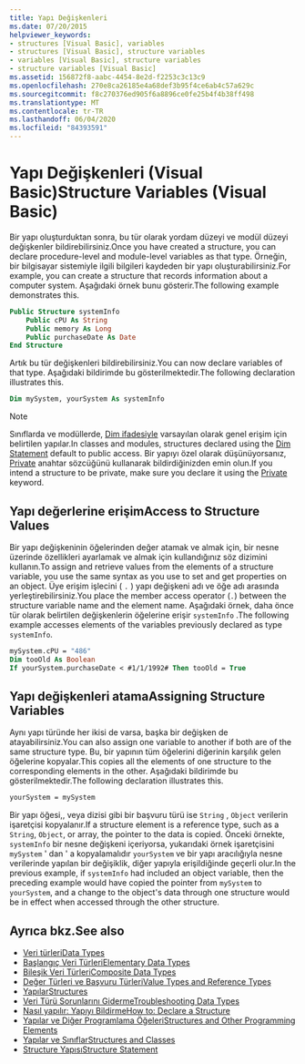 ```yaml
---
title: Yapı Değişkenleri
ms.date: 07/20/2015
helpviewer_keywords:
- structures [Visual Basic], variables
- structures [Visual Basic], structure variables
- variables [Visual Basic], structure variables
- structure variables [Visual Basic]
ms.assetid: 156872f8-aabc-4454-8e2d-f2253c3c13c9
ms.openlocfilehash: 270e8ca26185e4a68def3b95f4ce6ab4c57a629c
ms.sourcegitcommit: f8c270376ed905f6a8896ce0fe25b4f4b38ff498
ms.translationtype: MT
ms.contentlocale: tr-TR
ms.lasthandoff: 06/04/2020
ms.locfileid: "84393591"
---
```

# <a name="structure-variables-visual-basic"></a><span data-ttu-id="e002f-102">Yapı Değişkenleri (Visual Basic)</span><span class="sxs-lookup"><span data-stu-id="e002f-102">Structure Variables (Visual Basic)</span></span>

<span data-ttu-id="e002f-103">Bir yapı oluşturduktan sonra, bu tür olarak yordam düzeyi ve modül düzeyi değişkenler bildirebilirsiniz.</span><span class="sxs-lookup"><span data-stu-id="e002f-103">Once you have created a structure, you can declare procedure-level and module-level variables as that type.</span></span> <span data-ttu-id="e002f-104">Örneğin, bir bilgisayar sistemiyle ilgili bilgileri kaydeden bir yapı oluşturabilirsiniz.</span><span class="sxs-lookup"><span data-stu-id="e002f-104">For example, you can create a structure that records information about a computer system.</span></span> <span data-ttu-id="e002f-105">Aşağıdaki örnek bunu gösterir.</span><span class="sxs-lookup"><span data-stu-id="e002f-105">The following example demonstrates this.</span></span>

```vb
Public Structure systemInfo
    Public cPU As String
    Public memory As Long
    Public purchaseDate As Date
End Structure
```

<span data-ttu-id="e002f-106">Artık bu tür değişkenleri bildirebilirsiniz.</span><span class="sxs-lookup"><span data-stu-id="e002f-106">You can now declare variables of that type.</span></span> <span data-ttu-id="e002f-107">Aşağıdaki bildirimde bu gösterilmektedir.</span><span class="sxs-lookup"><span data-stu-id="e002f-107">The following declaration illustrates this.</span></span>

```vb
Dim mySystem, yourSystem As systemInfo
```

> [!NOTE]
> <span data-ttu-id="e002f-108">Sınıflarda ve modüllerde, [Dim ifadesiyle](../../../language-reference/statements/dim-statement.md) varsayılan olarak genel erişim için belirtilen yapılar.</span><span class="sxs-lookup"><span data-stu-id="e002f-108">In classes and modules, structures declared using the [Dim Statement](../../../language-reference/statements/dim-statement.md) default to public access.</span></span> <span data-ttu-id="e002f-109">Bir yapıyı özel olarak düşünüyorsanız, [Private](../../../language-reference/modifiers/private.md) anahtar sözcüğünü kullanarak bildirdiğinizden emin olun.</span><span class="sxs-lookup"><span data-stu-id="e002f-109">If you intend a structure to be private, make sure you declare it using the [Private](../../../language-reference/modifiers/private.md) keyword.</span></span>

## <a name="access-to-structure-values"></a><span data-ttu-id="e002f-110">Yapı değerlerine erişim</span><span class="sxs-lookup"><span data-stu-id="e002f-110">Access to Structure Values</span></span>

<span data-ttu-id="e002f-111">Bir yapı değişkeninin öğelerinden değer atamak ve almak için, bir nesne üzerinde özellikleri ayarlamak ve almak için kullandığınız söz dizimini kullanın.</span><span class="sxs-lookup"><span data-stu-id="e002f-111">To assign and retrieve values from the elements of a structure variable, you use the same syntax as you use to set and get properties on an object.</span></span> <span data-ttu-id="e002f-112">Üye erişim işlecini ( `.` ) yapı değişkeni adı ve öğe adı arasında yerleştirebilirsiniz.</span><span class="sxs-lookup"><span data-stu-id="e002f-112">You place the member access operator (`.`) between the structure variable name and the element name.</span></span> <span data-ttu-id="e002f-113">Aşağıdaki örnek, daha önce tür olarak belirtilen değişkenlerin öğelerine erişir `systemInfo` .</span><span class="sxs-lookup"><span data-stu-id="e002f-113">The following example accesses elements of the variables previously declared as type `systemInfo`.</span></span>

```vb
mySystem.cPU = "486"
Dim tooOld As Boolean
If yourSystem.purchaseDate < #1/1/1992# Then tooOld = True
```

## <a name="assigning-structure-variables"></a><span data-ttu-id="e002f-114">Yapı değişkenleri atama</span><span class="sxs-lookup"><span data-stu-id="e002f-114">Assigning Structure Variables</span></span>

<span data-ttu-id="e002f-115">Aynı yapı türünde her ikisi de varsa, başka bir değişken de atayabilirsiniz.</span><span class="sxs-lookup"><span data-stu-id="e002f-115">You can also assign one variable to another if both are of the same structure type.</span></span> <span data-ttu-id="e002f-116">Bu, bir yapının tüm öğelerini diğerinin karşılık gelen öğelerine kopyalar.</span><span class="sxs-lookup"><span data-stu-id="e002f-116">This copies all the elements of one structure to the corresponding elements in the other.</span></span> <span data-ttu-id="e002f-117">Aşağıdaki bildirimde bu gösterilmektedir.</span><span class="sxs-lookup"><span data-stu-id="e002f-117">The following declaration illustrates this.</span></span>

```vb
yourSystem = mySystem
```

<span data-ttu-id="e002f-118">Bir yapı öğesi,, veya dizisi gibi bir başvuru türü ise `String` , `Object` verilerin işaretçisi kopyalanır.</span><span class="sxs-lookup"><span data-stu-id="e002f-118">If a structure element is a reference type, such as a `String`, `Object`, or array, the pointer to the data is copied.</span></span> <span data-ttu-id="e002f-119">Önceki örnekte, `systemInfo` bir nesne değişkeni içeriyorsa, yukarıdaki örnek işaretçisini `mySystem` ' dan ' a kopyalamalıdır `yourSystem` ve bir yapı aracılığıyla nesne verilerinde yapılan bir değişiklik, diğer yapıyla erişildiğinde geçerli olur.</span><span class="sxs-lookup"><span data-stu-id="e002f-119">In the previous example, if `systemInfo` had included an object variable, then the preceding example would have copied the pointer from `mySystem` to `yourSystem`, and a change to the object's data through one structure would be in effect when accessed through the other structure.</span></span>

## <a name="see-also"></a><span data-ttu-id="e002f-120">Ayrıca bkz.</span><span class="sxs-lookup"><span data-stu-id="e002f-120">See also</span></span>

- [<span data-ttu-id="e002f-121">Veri türleri</span><span class="sxs-lookup"><span data-stu-id="e002f-121">Data Types</span></span>](index.md)
- [<span data-ttu-id="e002f-122">Başlangıç Veri Türleri</span><span class="sxs-lookup"><span data-stu-id="e002f-122">Elementary Data Types</span></span>](elementary-data-types.md)
- [<span data-ttu-id="e002f-123">Bileşik Veri Türleri</span><span class="sxs-lookup"><span data-stu-id="e002f-123">Composite Data Types</span></span>](composite-data-types.md)
- [<span data-ttu-id="e002f-124">Değer Türleri ve Başvuru Türleri</span><span class="sxs-lookup"><span data-stu-id="e002f-124">Value Types and Reference Types</span></span>](value-types-and-reference-types.md)
- [<span data-ttu-id="e002f-125">Yapılar</span><span class="sxs-lookup"><span data-stu-id="e002f-125">Structures</span></span>](structures.md)
- [<span data-ttu-id="e002f-126">Veri Türü Sorunlarını Giderme</span><span class="sxs-lookup"><span data-stu-id="e002f-126">Troubleshooting Data Types</span></span>](troubleshooting-data-types.md)
- [<span data-ttu-id="e002f-127">Nasıl yapılır: Yapıyı Bildirme</span><span class="sxs-lookup"><span data-stu-id="e002f-127">How to: Declare a Structure</span></span>](how-to-declare-a-structure.md)
- [<span data-ttu-id="e002f-128">Yapılar ve Diğer Programlama Öğeleri</span><span class="sxs-lookup"><span data-stu-id="e002f-128">Structures and Other Programming Elements</span></span>](structures-and-other-programming-elements.md)
- [<span data-ttu-id="e002f-129">Yapılar ve Sınıflar</span><span class="sxs-lookup"><span data-stu-id="e002f-129">Structures and Classes</span></span>](structures-and-classes.md)
- [<span data-ttu-id="e002f-130">Structure Yapısı</span><span class="sxs-lookup"><span data-stu-id="e002f-130">Structure Statement</span></span>](../../../language-reference/statements/structure-statement.md)
